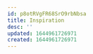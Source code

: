 ```yaml
---
id: p8otRVgFR68SrO9rbNbsa
title: Inspiration
desc: ''
updated: 1644961726971
created: 1644961726971
---
```


